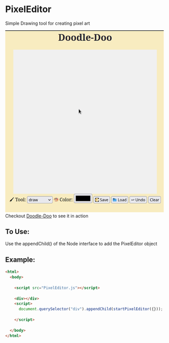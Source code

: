 # PixelEditor
Simple Drawing tool for creating pixel art

![](Example/DoodleEx.gif)
Checkout [Doodle-Doo](https://joeydelizza.github.io/DoodleDoo) to see it in action

## To Use:
Use the appendChild() of the Node interface to add the PixelEditor object

## Example:

```html
<html>
  <body>

    <script src="PixelEditor.js"></script>

    <div></div>
    <script>
      document.querySelector("div").appendChild(startPixelEditor({}));
    
    </script>

  </body>
</html>
```

